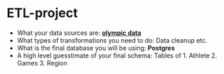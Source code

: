 # ETL-project

* What your data sources are: [**olympic data**](Resources)
* What types of transformations you need to do: Data cleanup etc.
* What is the final database you will be using: **Postgres**
* A high level guesstimate of your final schema: Tables of 1. Athlete 2. Games 3. Region 
